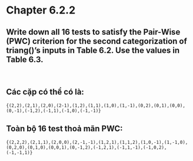 # Chapter 6.2.2
## Write down all 16 tests to satisfy the Pair-Wise (PWC) criterion for the second categorization of triang()’s inputs in Table 6.2. Use the values in Table 6.3.

<br>

## Các cặp có thể có là:
```
{(2,2),(2,1),(2,0),(2-1),(1,2),(1,1),(1,0),(1,-1),(0,2),(0,1),(0,0),(0,-1),(-1,2),(-1,1),(-1,0),(-1,-1)}
```


## Toàn bộ 16 test thoả mãn PWC:
```
{(2,2,2),(2,1,1),(2,0,0),(2,-1,-1),(1,2,1),(1,1,2),(1,0,-1),(1,-1,0),(0,2,0),(0,1,0),(0,0,1),(0,-1,2),(-1,2,1),(-1,1,-1),(-1,0,2),(-1,-1,1)}
```

